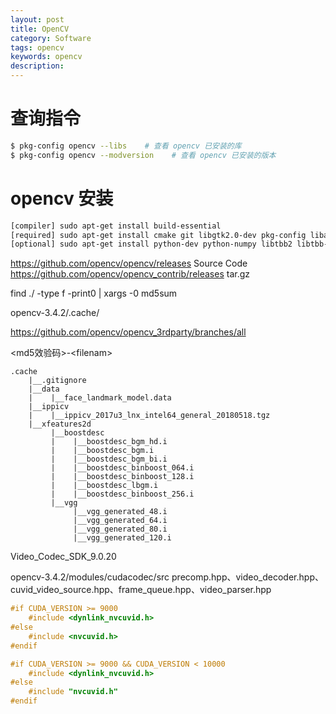 ```yaml
---
layout: post
title: OpenCV
category: Software
tags: opencv
keywords: opencv
description:
---
```


# 查询指令

```bash
$ pkg-config opencv --libs    # 查看 opencv 已安装的库
$ pkg-config opencv --modversion    # 查看 opencv 已安装的版本
```

# opencv 安装

```bash
[compiler] sudo apt-get install build-essential
[required] sudo apt-get install cmake git libgtk2.0-dev pkg-config libavcodec-dev libavformat-dev libswscale-dev
[optional] sudo apt-get install python-dev python-numpy libtbb2 libtbb-dev libjpeg-dev libpng-dev libtiff-dev libjasper-dev libdc1394-22-dev
```

https://github.com/opencv/opencv/releases           Source Code
https://github.com/opencv/opencv_contrib/releases   tar.gz

find ./ -type f -print0 | xargs -0 md5sum

opencv-3.4.2/.cache/

https://github.com/opencv/opencv_3rdparty/branches/all

\<md5效验码\>-\<filenam\>

    .cache
        |__.gitignore
        |__data
        |    |__face_landmark_model.data
        |__ippicv
        |    |__ippicv_2017u3_lnx_intel64_general_20180518.tgz
        |__xfeatures2d
             |__boostdesc
             |    |__boostdesc_bgm_hd.i
             |    |__boostdesc_bgm.i
             |    |__boostdesc_bgm_bi.i
             |    |__boostdesc_binboost_064.i
             |    |__boostdesc_binboost_128.i
             |    |__boostdesc_lbgm.i
             |    |__boostdesc_binboost_256.i
             |__vgg
                  |__vgg_generated_48.i
                  |__vgg_generated_64.i
                  |__vgg_generated_80.i
                  |__vgg_generated_120.i

Video_Codec_SDK_9.0.20

opencv-3.4.2/modules/cudacodec/src
precomp.hpp、video_decoder.hpp、cuvid_video_source.hpp、frame_queue.hpp、video_parser.hpp

```c++
#if CUDA_VERSION >= 9000
    #include <dynlink_nvcuvid.h>
#else
    #include <nvcuvid.h>
#endif
```

```c++
#if CUDA_VERSION >= 9000 && CUDA_VERSION < 10000
    #include <dynlink_nvcuvid.h>
#else
    #include "nvcuvid.h"
#endif
```